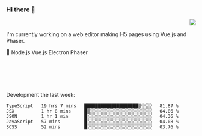 ### Hi there 👋

<img align="right" src="https://github-readme-stats.vercel.app/api?username=jasonpanggo"/>

<br>
<p align="left">
I'm currently working on a web editor making H5 pages using Vue.js and Phaser.
</p>
<p align="left">
📖 Node.js Vue.js Electron Phaser
</p>
<br>
<br>
<br>
<br>

Development the last week:
<!--START_SECTION:waka-->
```text
TypeScript   19 hrs 7 mins   ████████████████████▒░░░░   81.87 % 
JSX          1 hr 8 mins     █▒░░░░░░░░░░░░░░░░░░░░░░░   04.86 % 
JSON         1 hr 1 min      █░░░░░░░░░░░░░░░░░░░░░░░░   04.36 % 
JavaScript   57 mins         █░░░░░░░░░░░░░░░░░░░░░░░░   04.08 % 
SCSS         52 mins         █░░░░░░░░░░░░░░░░░░░░░░░░   03.76 % 
```
<!--END_SECTION:waka-->

<!--
**JASONPANGGO/jasonpanggo** is a ✨ _special_ ✨ repository because its `README.md` (this file) appears on your GitHub profile.

Here are some ideas to get you started:

- 🔭 I’m currently working on ...
- 🌱 I’m currently learning ...
- 👯 I’m looking to collaborate on ...
- 🤔 I’m looking for help with ...
- 💬 Ask me about ...
- 📫 How to reach me: ...
- 😄 Pronouns: ...
- ⚡ Fun fact: ...
-->
